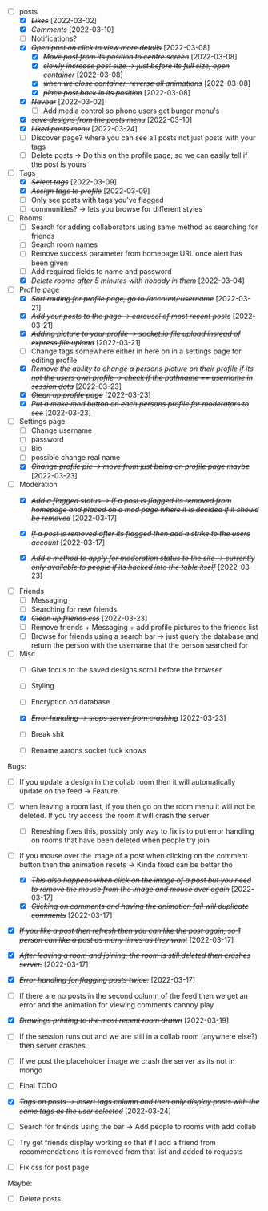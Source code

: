 * [ ] posts
    * [X] ~~*Likes*~~ [2022-03-02]
    * [X] ~~*Comments*~~ [2022-03-10]
    * [ ] Notifications?
    * [X] ~~*Open post on click to view more details*~~ [2022-03-08]
        * [X] ~~*Move post from its position to centre screen*~~ [2022-03-08]
        * [X] ~~*slowly increase post size -> just before its full size, open container*~~ [2022-03-08]
        * [X] ~~*when we close container, reverse all animations*~~ [2022-03-08]
        * [X] ~~*place post back in its position*~~ [2022-03-08]
    * [X] ~~*Navbar*~~ [2022-03-02]
        * [ ] Add media control so phone users get burger menu's
    * [X] ~~*save designs from the posts menu*~~ [2022-03-10]
    * [X] ~~*Liked posts menu*~~ [2022-03-24]
    * [ ] Discover page? where you can see all posts not just posts with your tags
    * [ ] Delete posts -> Do this on the profile page, so we can easily tell if the post is yours

* [ ] Tags
    * [X] ~~*Select tags*~~ [2022-03-09]
    * [X] ~~*Assign tags to profile*~~ [2022-03-09]
    * [ ] Only see posts with tags you've flagged
    * [ ] communities? -> lets you browse for different styles

* [ ] Rooms
    * [ ] Search for adding collaborators using same method as searching for friends
    * [ ] Search room names
    * [ ] Remove success parameter from homepage URL once alert has been given
    * [ ] Add required fields to name and password
    * [X] ~~*Delete rooms after 5 minutes with nobody in them*~~ [2022-03-04]

* [ ] Profile page
    * [X] ~~*Sort routing for profile page, go to /account/:username*~~ [2022-03-21]
    * [X] ~~*Add your posts to the page -> carousel of most recent posts*~~ [2022-03-21]
    * [X] ~~*Adding picture to your profile -> socket.io file upload instead of express file upload*~~ [2022-03-21]
    * [ ] Change tags somewhere either in here on in a settings page for editing profile
    * [X] ~~*Remove the ability to change a persons picture on their profile if its not the users own profile -> check if the pathname == username in session data*~~ [2022-03-23]
    * [X] ~~*Clean up profile page*~~ [2022-03-23]
    * [X] ~~*Put a make mod button on each persons profile for moderators to see*~~ [2022-03-23]

* [ ] Settings page 
    * [ ] Change username
    * [ ] password
    * [ ] Bio
    * [ ] possible change real name
    * [X] ~~*Change profile pic -> move from just being on profile page maybe*~~ [2022-03-23]

* [ ] Moderation
    * [X] ~~*Add a flagged status -> If a post is flagged its removed from homepage and placed on a mod page where it is decided if it should be removed*~~ [2022-03-17]
    * [X] ~~*If a post is removed after its flagged then add a strike to the users account*~~ [2022-03-17]
    * [X] ~~*Add a method to apply for moderation status to the site -> currently only available to people if its hacked into the table itself*~~ [2022-03-23]


* [ ] Friends
    * [ ] Messaging
    * [ ] Searching for new friends
    * [X] ~~*Clean up friends css*~~ [2022-03-23]
    * [ ] Remove friends + Messaging + add profile pictures to the friends list
    * [ ] Browse for friends using a search bar -> just query the database and return the person with the username that the person searched for

* [ ] Misc
    * [ ] Give focus to the saved designs scroll before the browser
    * [ ] Styling
    * [ ] Encryption on database
    * [X] ~~*Error handling -> stops server from crashing*~~ [2022-03-23]
    * [ ] Break shit
    * [ ] Rename aarons socket fuck knows
    

Bugs:
* [ ] If you update a design in the collab room then it will automatically update on the feed -> Feature

* [ ] when leaving a room last, if you then go on the room menu it will not be deleted. If you try access the room it will crash the server
    * [ ] Rereshing fixes this, possibly only way to fix is to put error handling on rooms that have been deleted when people try join

* [ ] If you mouse over the image of a post when clicking on the comment button then the animation resets -> Kinda fixed can be better tho
    * [X] ~~*This also happens when click on the image of a post but you need to remove the mouse from the image and mouse over again*~~ [2022-03-17]
    * [X] ~~*Clicking on comments and having the animation fail will duplicate comments*~~ [2022-03-17]

* [X] ~~*If you like a post then refresh then you can like the post again, so 1 person can like a post as many times as they want*~~ [2022-03-17]

* [X] ~~*After leaving a room and joining, the room is still deleted then crashes server.*~~ [2022-03-17]

* [X] ~~*Error handling for flagging posts twice.*~~ [2022-03-17]
* [ ] If there are no posts in the second column of the feed then we get an error and the animation for viewing comments cannoy play

* [X] ~~*Drawings printing to the most recent room drawn*~~ [2022-03-19]
* [ ] If the session runs out and we are still in a collab room (anywhere else?) then server crashes
* [ ] If we post the placeholder image we crash the server as its not in mongo




* [ ] Final TODO

* [X] ~~*Tags on posts -> insert tags column and then only display posts with the same tags as the user selected*~~ [2022-03-24]
* [ ] Search for friends using the bar -> Add people to rooms with add collab
* [ ] Try get friends display working so that if I add a friend from recommendations it is removed from that list and added to requests

* [ ] Fix css for post page

Maybe:
* [ ] Delete posts
